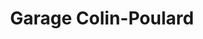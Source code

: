 ---
title: "Garage Colin-Poulard"
url: /severac/garage-colin-poulard/
shop: réparation de voitures
---